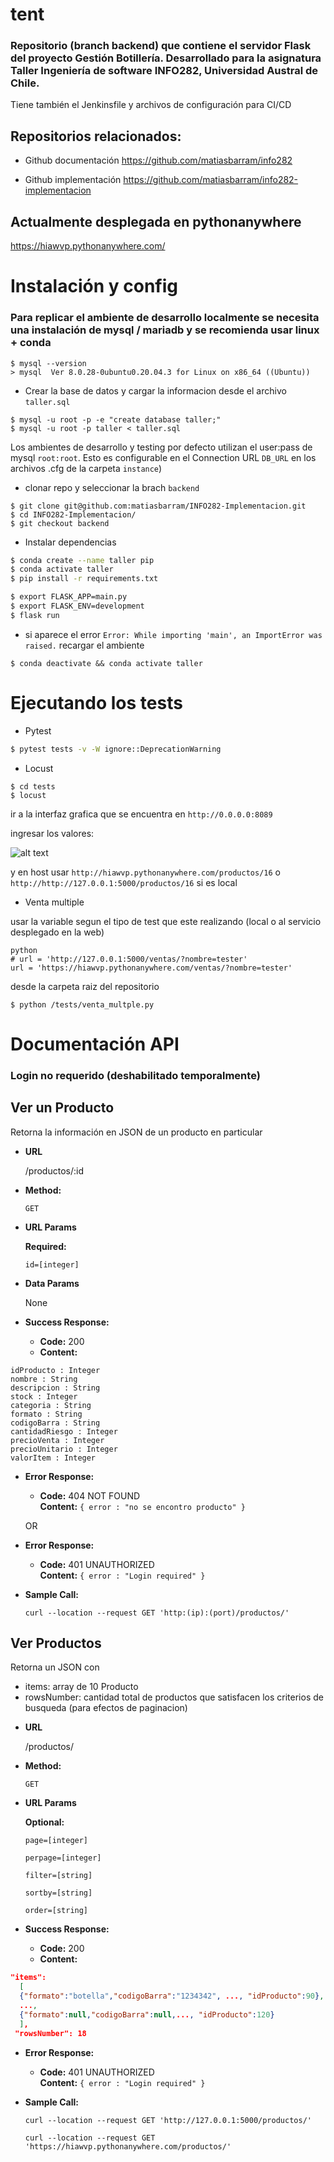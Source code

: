 # tent

### Repositorio (branch backend) que contiene el servidor Flask del proyecto Gestión Botillería. Desarrollado para la asignatura Taller Ingeniería de software INFO282, Universidad Austral de Chile.

Tiene también el Jenkinsfile y archivos de configuración para CI/CD

## Repositorios relacionados:

* Github documentación https://github.com/matiasbarram/info282

* Github implementación https://github.com/matiasbarram/info282-implementacion

## Actualmente desplegada en pythonanywhere

https://hiawvp.pythonanywhere.com/


# Instalación y config

### Para replicar el ambiente de desarrollo localmente se necesita una instalación de mysql / mariadb y se recomienda usar linux + conda

```
$ mysql --version
> mysql  Ver 8.0.28-0ubuntu0.20.04.3 for Linux on x86_64 ((Ubuntu))
```

- Crear la base de datos y cargar la informacion desde el archivo `taller.sql`

```
$ mysql -u root -p -e "create database taller;"
$ mysql -u root -p taller < taller.sql
```

  Los ambientes de desarrollo y testing por defecto utilizan el user:pass de mysql `root:root`. Esto es configurable en el Connection URL `DB_URL` en los archivos .cfg de la carpeta `instance`)


- clonar repo y seleccionar la brach `backend`

```
$ git clone git@github.com:matiasbarram/INFO282-Implementacion.git
$ cd INFO282-Implementacion/
$ git checkout backend
```

- Instalar dependencias

```bash
$ conda create --name taller pip
$ conda activate taller
$ pip install -r requirements.txt

$ export FLASK_APP=main.py
$ export FLASK_ENV=development
$ flask run
```

- si aparece el error `Error: While importing 'main', an ImportError was raised.`  recargar el ambiente

```
$ conda deactivate && conda activate taller
```

# Ejecutando los tests

- Pytest

```bash
$ pytest tests -v -W ignore::DeprecationWarning
```

- Locust

```
$ cd tests
$ locust
```
ir a la interfaz grafica que se encuentra en `http://0.0.0.0:8089` 

ingresar los valores:

![alt text](tests/locust_config.png)

y en host usar `http://hiawvp.pythonanywhere.com/productos/16` o `http://http://127.0.0.1:5000/productos/16` si es local

- Venta multiple

usar la variable segun el tipo de test que este realizando (local o al servicio desplegado en la web)

```
python
# url = 'http://127.0.0.1:5000/ventas/?nombre=tester'
url = 'https://hiawvp.pythonanywhere.com/ventas/?nombre=tester'
```

desde la carpeta raiz del repositorio


`$ python /tests/venta_multple.py`

# Documentación API

### Login no requerido (deshabilitado temporalmente)

**Ver un Producto**
----
  Retorna la información en JSON de un producto en particular

* **URL**

  /productos/:id

* **Method:**

  `GET`
  
*  **URL Params**

   **Required:**
 
   `id=[integer]`

* **Data Params**

  None

* **Success Response:**

  * **Code:** 200 <br />
  * **Content:** 

```
idProducto : Integer
nombre : String
descripcion : String
stock : Integer
categoria : String
formato : String
codigoBarra : String
cantidadRiesgo : Integer
precioVenta : Integer
precioUnitario : Integer
valorItem : Integer

```
 
* **Error Response:**

  * **Code:** 404 NOT FOUND <br />
    **Content:** `{ error : "no se encontro producto" }`

  OR

* **Error Response:**

  * **Code:** 401 UNAUTHORIZED <br />
    **Content:** `{ error : "Login required" }`


* **Sample Call:**
 
  ```shell
  curl --location --request GET 'http:(ip):(port)/productos/'
  ```


**Ver Productos**
----
  Retorna un JSON con
  - items: array de 10 Producto
  - rowsNumber: cantidad total de productos que satisfacen los criterios de busqueda (para efectos de paginacion)
  
* **URL**

  /productos/

* **Method:**

  `GET`
  
*  **URL Params**

    **Optional:**

    ```page=[integer]```

    ```perpage=[integer]```

    ```filter=[string]```

    ```sortby=[string]```

    ```order=[string]```

* **Success Response:**

  * **Code:** 200 <br />
  * **Content:**
    
```json    	
"items": 
  [
  {"formato":"botella","codigoBarra":"1234342", ..., "idProducto":90},
  ...,
  {"formato":null,"codigoBarra":null,..., "idProducto":120}
  ],
 "rowsNumber": 18
 ```
* **Error Response:**

  * **Code:** 401 UNAUTHORIZED <br />
    **Content:** `{ error : "Login required" }`

* **Sample Call:**

  ```shell
  curl --location --request GET 'http://127.0.0.1:5000/productos/'
  ```
  
    ```shell
  curl --location --request GET 'https://hiawvp.pythonanywhere.com/productos/'
  ```
    
    

